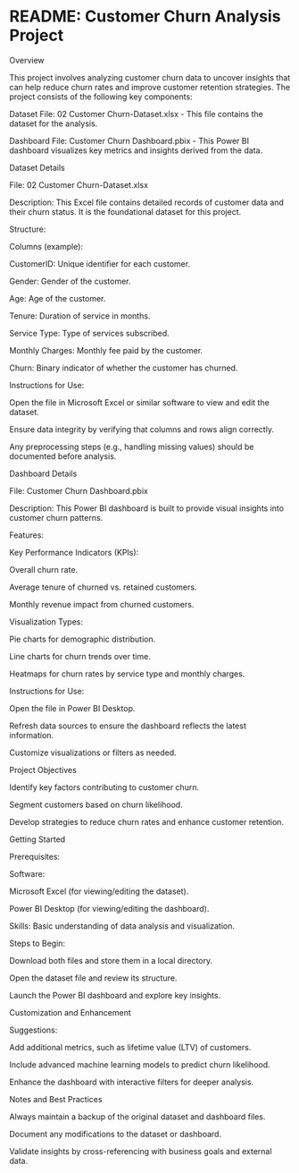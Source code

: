 # README: Customer Churn Analysis Project

Overview

This project involves analyzing customer churn data to uncover insights that can help reduce churn rates and improve customer retention strategies. The project consists of the following key components:

Dataset File: 02 Customer Churn-Dataset.xlsx - This file contains the dataset for the analysis.

Dashboard File: Customer Churn Dashboard.pbix - This Power BI dashboard visualizes key metrics and insights derived from the data.

Dataset Details

File: 02 Customer Churn-Dataset.xlsx

Description: This Excel file contains detailed records of customer data and their churn status. It is the foundational dataset for this project.

Structure:

Columns (example):

CustomerID: Unique identifier for each customer.

Gender: Gender of the customer.

Age: Age of the customer.

Tenure: Duration of service in months.

Service Type: Type of services subscribed.

Monthly Charges: Monthly fee paid by the customer.

Churn: Binary indicator of whether the customer has churned.

Instructions for Use:

Open the file in Microsoft Excel or similar software to view and edit the dataset.

Ensure data integrity by verifying that columns and rows align correctly.

Any preprocessing steps (e.g., handling missing values) should be documented before analysis.

Dashboard Details

File: Customer Churn Dashboard.pbix

Description: This Power BI dashboard is built to provide visual insights into customer churn patterns.

Features:

Key Performance Indicators (KPIs):

Overall churn rate.

Average tenure of churned vs. retained customers.

Monthly revenue impact from churned customers.

Visualization Types:

Pie charts for demographic distribution.

Line charts for churn trends over time.

Heatmaps for churn rates by service type and monthly charges.

Instructions for Use:

Open the file in Power BI Desktop.

Refresh data sources to ensure the dashboard reflects the latest information.

Customize visualizations or filters as needed.

Project Objectives

Identify key factors contributing to customer churn.

Segment customers based on churn likelihood.

Develop strategies to reduce churn rates and enhance customer retention.

Getting Started

Prerequisites:

Software:

Microsoft Excel (for viewing/editing the dataset).

Power BI Desktop (for viewing/editing the dashboard).

Skills: Basic understanding of data analysis and visualization.

Steps to Begin:

Download both files and store them in a local directory.

Open the dataset file and review its structure.

Launch the Power BI dashboard and explore key insights.

Customization and Enhancement

Suggestions:

Add additional metrics, such as lifetime value (LTV) of customers.

Include advanced machine learning models to predict churn likelihood.

Enhance the dashboard with interactive filters for deeper analysis.

Notes and Best Practices

Always maintain a backup of the original dataset and dashboard files.

Document any modifications to the dataset or dashboard.

Validate insights by cross-referencing with business goals and external data.

